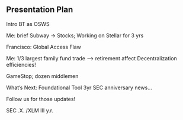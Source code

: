 ## Presentation Plan

Intro BT as OSWS

Me: brief Subway -> Stocks;
Working on Stellar for 3 yrs

Francisco: Global Access Flaw

Me: 1/3 largest family fund trade —> retirement affect
Decentralization efficiencies!

GameStop; dozen middlemen

What’s Next: Foundational Tool
3yr SEC anniversary news…

Follow us for those updates!


SEC .X. /XLM III y.r.
